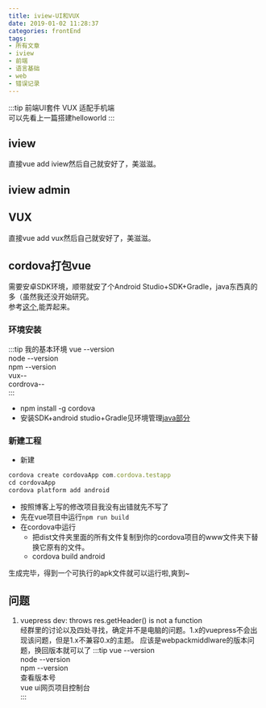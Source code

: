 ```yaml
---
title: iview-UI和VUX
date: 2019-01-02 11:28:37
categories: frontEnd
tags:
- 所有文章
- iview
- 前端
- 语言基础
- web
- 错误记录
---
```


:::tip 前端UI套件
VUX 适配手机端  
可以先看上一篇搭建helloworld
:::
<!-- more -->
## iview
直接vue add iview然后自己就安好了，美滋滋。  



## iview admin

## VUX
直接vue add vux然后自己就安好了，美滋滋。  

## cordova打包vue
需要安卓SDK环境，顺带就安了个Android Studio+SDK+Gradle，java东西真的多（虽然我还没开始研究。<br/>
参考<a href='https://www.jianshu.com/p/25d797b983cd'>这个</a>,能弄起来。

<h3>环境安装</h3>

:::tip 我的基本环境
vue --version<br/>
node --version <br/>
npm --version<br/>
vux--<br/>
cordrova--<br/>
:::
- npm install -g cordova
- 安装SDK+android studio+Gradle见环境管理<a href='/blog/back/java/java环境管理.html'>java部分</a>
<h3>新建工程</h3>

- 新建
```js
cordova create cordovaApp com.cordova.testapp
cd cordovaApp
cordova platform add android
```
- 按照博客上写的修改项目我没有出错就先不写了
- 先在vue项目中运行`npm run build`
- 在cordova中运行
  - 把dist文件夹里面的所有文件复制到你的cordova项目的www文件夹下替换它原有的文件。
  - cordova build android

生成完毕，得到一个可执行的apk文件就可以运行啦,爽到~


## 问题
1. vuepress dev: throws res.getHeader() is not a function<br/>
经群里的讨论以及四处寻找，确定并不是电脑的问题。1.x的vuepress不会出现该问题，但是1.x不兼容0.x的主题。
应该是webpackmiddlware的版本问题，换回版本就可以了
:::tip
vue --version<br/>
node --version <br/>
npm --version<br/>
查看版本号<br/>
vue ui网页项目控制台<br/>
:::

<Valine></Valine>